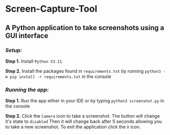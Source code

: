 ﻿# Screen-Capture-Tool
## A Python application to take screenshots using a GUI interface

### ***Setup:***
**Step 1.** Install `Python V3.11`

**Step 2.** Install the packages found in `requirements.txt` by running ```python3 -m pip install -r requirements.txt``` 
in the console

### ***Running the app:*** 

**Step 1.** Run the app either in your IDE or by typing `python3 screenshot.py` in the console

**Step 2.** Click the `Camera` icon to take a screenshot. The button will change it's state to `disabled`
Then it will change back after 5 seconds allowing you to take a new screenshot. To exit the application
click the `X` icon.


